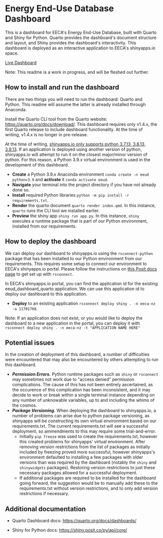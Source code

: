 # Energy End-Use Database Dashboard

This is a dashboard for EECA's Energy End-Use Database, built with Quarto and Shiny for Python. Quarto provides the dashboard's document structure and layout, and Shiny provides the dashboard's interactivity.  This dashboard is deployed as an interactive application to EECA's shinyapps.io space.

[Live Dashboard]()

Note: This readme is a work in progress, and will be fleshed out further.

## How to install and run the dashboard

There are two things you will need to run the dashboard: Quarto and Python. This readme will assume the latter is already installed through Anaconda.

Install the Quarto CLI tool from the Quarto website: https://quarto.org/docs/download/. This dashboard requires only v1.4.x, the first Quarto release to include dashboard functionality. At the time of writing, v1.4.x is no longer in pre-release.

At the time of writing, [shinyapps.io only supports python 3.7.13, 3.8.13, 3.9.13](https://docs.posit.co/shinyapps.io/getting-started.html#deploying-applications-1). If an application is deployed using another version of python, shinyapps.io will attempt to run it on the closest major/minor version of python. For this reason, a Python 3.9.x virtual environment is used in the development of this dashboard.

* **Create** a Python 3.9.x Anaconda environment `conda create -n eeud python=3.9` and **activate** it `conda activate eeud`.
* **Navigate** your terminal into the project directory if you have not already done so.
* **Install** required Python libraries `python -m pip install -r requirements.txt`.
* **Render** the quarto document `quarto render index.qmd`. In this instance, `quarto` runs the CLI tool we installed earlier.
* **Preview** the shiny app `shiny run app.py`. In this instance, `shiny` executes a runtime package that is part of our Python environment, installed from our requirements.

## How to deploy the dashboard

We can deploy our dashboard to shinyapps.io using the `rsconnect-python` package that has been installed to our Python environment from our requirements. This requires some setup to connect our environment to EECA's shinyapps.io portal. Please follow the instructions on [this Posit docs page](https://docs.posit.co/shinyapps.io/getting-started.html#deploying-applications-1) to get set up with `rsconnect`.

In EECA's shinyapps.io portal, you can find the application id for the existing eeud_dashboard_quarto application. We can use this application id to deploy our dashboard to this application.

* **Deploy** to an existing application `rsconnect deploy shiny . -n eeca-nz -a 11701768`.

Note: If an application does not exist, or you would like to deploy the dashboard to a new application in the portal, you can deploy it with `rsconnect deploy shiny . -n eeca-nz -t "APPLICATION NAME HERE"`

## Potential issues

In the creation of deployment of this dashboard, a number of difficulties were encountered that may also be encountered by others attempting to run this dashboard.

* ***Permission Errors.*** Python runtime packages such as `shiny` or `rsconnect` may sometimes not work due to "access denied" permission complications. The cause of this has not been entirely ascertained, as the occurence of this complication has been inconsistent, and it may decide to work or break within a single terminal instance depending on any number of unknowable variables, up to and including the whims of the cosmos.
* ***Package Versioning.*** When deploying the dashboard to shinyapps.io, a number of problems can arise due to python package versioning, as shinyapps will be constructing its own virtual environment based on our requirements.txt. The current requirements.txt will see a successful deployment, so ammendments to this may require some trial-and-error.
    * Initially `pip freeze` was used to create the requirements.txt, however this created problems for shinyapps' virtual environment. After removing version restrictions from the list of packages as initially included by freezing proved more successful, however shinyapps's environment defaulted to installing a few packages with older versions than was required by the dashboard (notably the `shiny` and `shinywidgets` packages). Restoring version restrictions to just these necessary packages allowed for a successful deployment.
    * If additional packages are required to be installed for the dashboard going forward, the suggestion would be to manually add these to the requirements.txt without version restrictions, and to only add version restrictions if necessary.

## Additional documentation

* Quarto Dashboard docs: https://quarto.org/docs/dashboards/

* Shiny for Python docs: https://shiny.posit.co/py/api/core/

